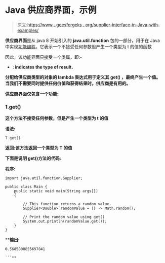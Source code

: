 # Java 供应商界面，示例

> 原文:[https://www . geesforgeks . org/supplier-interface-in-Java-with-examples/](https://www.geeksforgeeks.org/supplier-interface-in-java-with-examples/)

**供应商界面**是从 java 8 开始引入的 **java.util.function** 包的一部分，用于在 Java 中实现[功能编程](https://www.geeksforgeeks.org/functional-programming-paradigm/)。它表示一个不接受任何参数但产生一个类型为 t 的值的函数

因此，该功能界面只接受一个类属，即:-

*   **: indicates the type of result.**

**分配给供应商类型的对象的 lambda 表达式用于定义其 **get()** ，最终产生一个值。当我们不需要同时提供任何价值和获得结果时，供应商是有用的。**

**供应商界面仅包含一个功能:**

### **1.get()**

**这个方法不接受任何参数，但是产生一个类型为 t 的值**

****语法:****

```
T get()
```

****返回:**该方法返回一个类型为 T 的**值****

**下面是说明 get()方法的代码:**

****程序:****

```
import java.util.function.Supplier;

public class Main {
    public static void main(String args[])
    {

        // This function returns a random value.
        Supplier<Double> randomValue = () -> Math.random();

        // Print the random value using get()
        System.out.println(randomValue.get());
    }
}
```

****输出:**

```
0.5685808855697841

```**